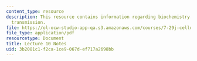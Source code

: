 ```yaml
---
content_type: resource
description: This resource contains information regarding biochemistry of synaptic
  transmission.
file: https://ol-ocw-studio-app-qa.s3.amazonaws.com/courses/7-29j-cellular-neurobiology-spring-2012/3b2081c1f2ca1ce9067def717a2698bb_MIT7_29JS12_lecture10.pdf
file_type: application/pdf
resourcetype: Document
title: Lecture 10 Notes
uid: 3b2081c1-f2ca-1ce9-067d-ef717a2698bb
---
```

